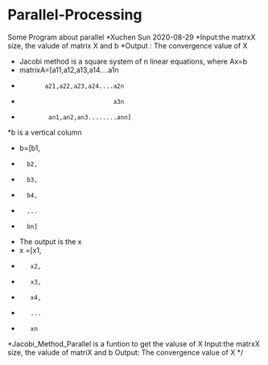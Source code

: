 # Parallel-Processing
Some Program about parallel
*Xuchen Sun 2020-08-29
*Input:the matrxX size, the valude of  matrix X and b
*Output : The convergence value of X 
* Jacobi method is a square system of n linear equations, where Ax=b
*   matrixA=[a11,a12,a13,a14....a1n
*            a21,a22,a23,a24....a2n
*                               a3n
*             an1,an2,an3........ann]
*b is a vertical column
*    b=[b1,
*	    b2,
*		b3,
*		b4,
*		...
*		bn]
* The output is the x
*    x =[x1,
*	     x2,
*		 x3,
*		 x4,
*		 ...
*		 xn
*Jacobi_Method_Parallel is a funtion to get the valuse of X
Input:the matrxX size, the valude of  matriX  and  b
Output: The convergence value of X 
*/
